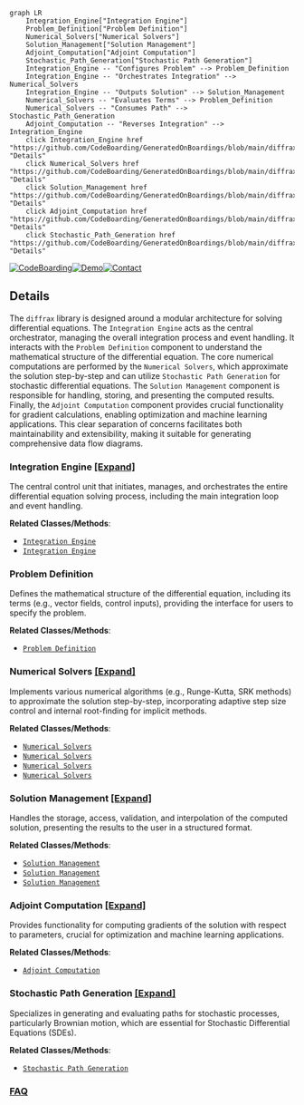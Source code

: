 ```mermaid
graph LR
    Integration_Engine["Integration Engine"]
    Problem_Definition["Problem Definition"]
    Numerical_Solvers["Numerical Solvers"]
    Solution_Management["Solution Management"]
    Adjoint_Computation["Adjoint Computation"]
    Stochastic_Path_Generation["Stochastic Path Generation"]
    Integration_Engine -- "Configures Problem" --> Problem_Definition
    Integration_Engine -- "Orchestrates Integration" --> Numerical_Solvers
    Integration_Engine -- "Outputs Solution" --> Solution_Management
    Numerical_Solvers -- "Evaluates Terms" --> Problem_Definition
    Numerical_Solvers -- "Consumes Path" --> Stochastic_Path_Generation
    Adjoint_Computation -- "Reverses Integration" --> Integration_Engine
    click Integration_Engine href "https://github.com/CodeBoarding/GeneratedOnBoardings/blob/main/diffrax/Integration_Engine.md" "Details"
    click Numerical_Solvers href "https://github.com/CodeBoarding/GeneratedOnBoardings/blob/main/diffrax/Numerical_Solvers.md" "Details"
    click Solution_Management href "https://github.com/CodeBoarding/GeneratedOnBoardings/blob/main/diffrax/Solution_Management.md" "Details"
    click Adjoint_Computation href "https://github.com/CodeBoarding/GeneratedOnBoardings/blob/main/diffrax/Adjoint_Computation.md" "Details"
    click Stochastic_Path_Generation href "https://github.com/CodeBoarding/GeneratedOnBoardings/blob/main/diffrax/Stochastic_Path_Generation.md" "Details"
```

[![CodeBoarding](https://img.shields.io/badge/Generated%20by-CodeBoarding-9cf?style=flat-square)](https://github.com/CodeBoarding/GeneratedOnBoardings)[![Demo](https://img.shields.io/badge/Try%20our-Demo-blue?style=flat-square)](https://www.codeboarding.org/demo)[![Contact](https://img.shields.io/badge/Contact%20us%20-%20contact@codeboarding.org-lightgrey?style=flat-square)](mailto:contact@codeboarding.org)

## Details

The `diffrax` library is designed around a modular architecture for solving differential equations. The `Integration Engine` acts as the central orchestrator, managing the overall integration process and event handling. It interacts with the `Problem Definition` component to understand the mathematical structure of the differential equation. The core numerical computations are performed by the `Numerical Solvers`, which approximate the solution step-by-step and can utilize `Stochastic Path Generation` for stochastic differential equations. The `Solution Management` component is responsible for handling, storing, and presenting the computed results. Finally, the `Adjoint Computation` component provides crucial functionality for gradient calculations, enabling optimization and machine learning applications. This clear separation of concerns facilitates both maintainability and extensibility, making it suitable for generating comprehensive data flow diagrams.

### Integration Engine [[Expand]](./Integration_Engine.md)
The central control unit that initiates, manages, and orchestrates the entire differential equation solving process, including the main integration loop and event handling.


**Related Classes/Methods**:

- <a href="https://github.com/patrick-kidger/diffrax/blob/main/diffrax/_integrate.py" target="_blank" rel="noopener noreferrer">`Integration Engine`</a>
- <a href="https://github.com/patrick-kidger/diffrax/blob/main/diffrax/_event.py" target="_blank" rel="noopener noreferrer">`Integration Engine`</a>


### Problem Definition
Defines the mathematical structure of the differential equation, including its terms (e.g., vector fields, control inputs), providing the interface for users to specify the problem.


**Related Classes/Methods**:

- <a href="https://github.com/patrick-kidger/diffrax/blob/main/diffrax/_term.py" target="_blank" rel="noopener noreferrer">`Problem Definition`</a>


### Numerical Solvers [[Expand]](./Numerical_Solvers.md)
Implements various numerical algorithms (e.g., Runge-Kutta, SRK methods) to approximate the solution step-by-step, incorporating adaptive step size control and internal root-finding for implicit methods.


**Related Classes/Methods**:

- <a href="https://github.com/patrick-kidger/diffrax/blob/main/diffrax/_solver/base.py" target="_blank" rel="noopener noreferrer">`Numerical Solvers`</a>
- <a href="https://github.com/patrick-kidger/diffrax/blob/main/diffrax/_solver/runge_kutta.py" target="_blank" rel="noopener noreferrer">`Numerical Solvers`</a>
- <a href="https://github.com/patrick-kidger/diffrax/blob/main/diffrax/_solver/srk.py" target="_blank" rel="noopener noreferrer">`Numerical Solvers`</a>
- <a href="https://github.com/patrick-kidger/diffrax/blob/main/diffrax/_root_finder/_verychord.py" target="_blank" rel="noopener noreferrer">`Numerical Solvers`</a>


### Solution Management [[Expand]](./Solution_Management.md)
Handles the storage, access, validation, and interpolation of the computed solution, presenting the results to the user in a structured format.


**Related Classes/Methods**:

- <a href="https://github.com/patrick-kidger/diffrax/blob/main/diffrax/_solution.py" target="_blank" rel="noopener noreferrer">`Solution Management`</a>
- <a href="https://github.com/patrick-kidger/diffrax/blob/main/diffrax/_saveat.py" target="_blank" rel="noopener noreferrer">`Solution Management`</a>
- <a href="https://github.com/patrick-kidger/diffrax/blob/main/diffrax/_global_interpolation.py" target="_blank" rel="noopener noreferrer">`Solution Management`</a>


### Adjoint Computation [[Expand]](./Adjoint_Computation.md)
Provides functionality for computing gradients of the solution with respect to parameters, crucial for optimization and machine learning applications.


**Related Classes/Methods**:

- <a href="https://github.com/patrick-kidger/diffrax/blob/main/diffrax/_adjoint.py" target="_blank" rel="noopener noreferrer">`Adjoint Computation`</a>


### Stochastic Path Generation [[Expand]](./Stochastic_Path_Generation.md)
Specializes in generating and evaluating paths for stochastic processes, particularly Brownian motion, which are essential for Stochastic Differential Equations (SDEs).


**Related Classes/Methods**:

- <a href="https://github.com/patrick-kidger/diffrax/blob/main/diffrax/_brownian/tree.py" target="_blank" rel="noopener noreferrer">`Stochastic Path Generation`</a>




### [FAQ](https://github.com/CodeBoarding/GeneratedOnBoardings/tree/main?tab=readme-ov-file#faq)